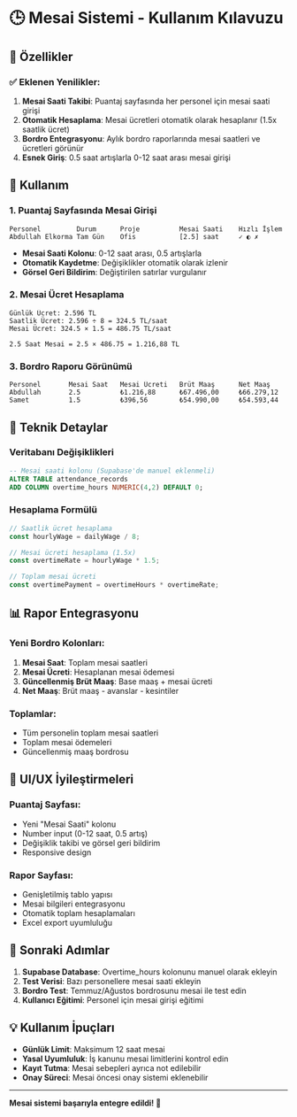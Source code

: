 # 🕒 Mesai Sistemi - Kullanım Kılavuzu

## 🎯 Özellikler

### ✅ **Eklenen Yenilikler:**
1. **Mesai Saati Takibi**: Puantaj sayfasında her personel için mesai saati girişi
2. **Otomatik Hesaplama**: Mesai ücretleri otomatik olarak hesaplanır (1.5x saatlik ücret)
3. **Bordro Entegrasyonu**: Aylık bordro raporlarında mesai saatleri ve ücretleri görünür
4. **Esnek Giriş**: 0.5 saat artışlarla 0-12 saat arası mesai girişi

## 📱 **Kullanım**

### 1. **Puantaj Sayfasında Mesai Girişi**
```
Personel         Durum      Proje          Mesai Saati    Hızlı İşlem
Abdullah Elkorma Tam Gün    Ofis           [2.5] saat     ✓ ◐ ✗
```

- **Mesai Saati Kolonu**: 0-12 saat arası, 0.5 artışlarla
- **Otomatik Kaydetme**: Değişiklikler otomatik olarak izlenir
- **Görsel Geri Bildirim**: Değiştirilen satırlar vurgulanır

### 2. **Mesai Ücret Hesaplama**
```
Günlük Ücret: 2.596 TL
Saatlik Ücret: 2.596 ÷ 8 = 324.5 TL/saat
Mesai Ücret: 324.5 × 1.5 = 486.75 TL/saat

2.5 Saat Mesai = 2.5 × 486.75 = 1.216,88 TL
```

### 3. **Bordro Raporu Görünümü**
```
Personel       Mesai Saat   Mesai Ücreti   Brüt Maaş      Net Maaş
Abdullah       2.5          ₺1.216,88      ₺67.496,00     ₺66.279,12
Samet          1.5          ₺396,56        ₺54.990,00     ₺54.593,44
```

## 🔧 **Teknik Detaylar**

### **Veritabanı Değişiklikleri**
```sql
-- Mesai saati kolonu (Supabase'de manuel eklenmeli)
ALTER TABLE attendance_records 
ADD COLUMN overtime_hours NUMERIC(4,2) DEFAULT 0;
```

### **Hesaplama Formülü**
```javascript
// Saatlik ücret hesaplama
const hourlyWage = dailyWage / 8;

// Mesai ücreti hesaplama (1.5x)
const overtimeRate = hourlyWage * 1.5;

// Toplam mesai ücreti
const overtimePayment = overtimeHours * overtimeRate;
```

## 📊 **Rapor Entegrasyonu**

### **Yeni Bordro Kolonları:**
1. **Mesai Saat**: Toplam mesai saatleri
2. **Mesai Ücreti**: Hesaplanan mesai ödemesi
3. **Güncellenmiş Brüt Maaş**: Base maaş + mesai ücreti
4. **Net Maaş**: Brüt maaş - avanslar - kesintiler

### **Toplamlar:**
- Tüm personelin toplam mesai saatleri
- Toplam mesai ödemeleri
- Güncellenmiş maaş bordrosu

## 🎨 **UI/UX İyileştirmeleri**

### **Puantaj Sayfası:**
- Yeni "Mesai Saati" kolonu
- Number input (0-12 saat, 0.5 artış)
- Değişiklik takibi ve görsel geri bildirim
- Responsive design

### **Rapor Sayfası:**
- Genişletilmiş tablo yapısı
- Mesai bilgileri entegrasyonu
- Otomatik toplam hesaplamaları
- Excel export uyumluluğu

## 🚀 **Sonraki Adımlar**

1. **Supabase Database**: Overtime_hours kolonunu manuel olarak ekleyin
2. **Test Verisi**: Bazı personellere mesai saati ekleyin
3. **Bordro Test**: Temmuz/Ağustos bordrosunu mesai ile test edin
4. **Kullanıcı Eğitimi**: Personel için mesai girişi eğitimi

## 💡 **Kullanım İpuçları**

- **Günlük Limit**: Maksimum 12 saat mesai
- **Yasal Uyumluluk**: İş kanunu mesai limitlerini kontrol edin  
- **Kayıt Tutma**: Mesai sebepleri ayrıca not edilebilir
- **Onay Süreci**: Mesai öncesi onay sistemi eklenebilir

---
**Mesai sistemi başarıyla entegre edildi! 🎉**
